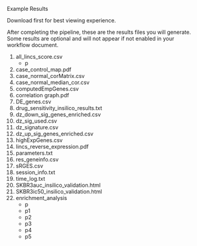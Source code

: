 Example Results

Download first for best viewing experience.

After completing the pipeline, these are the results files you will generate. Some results are optional and will not appear if not enabled in your workflow document.

1. all_lincs_score.csv
     - p
2. case_control_map.pdf
3. case_normal_corMatrix.csv
4. case_normal_median_cor.csv
5. computedEmpGenes.csv
6. correlation graph.pdf
7. DE_genes.csv
8. drug_sensitivity_insilico_results.txt
9. dz_down_sig_genes_enriched.csv
10. dz_sig_used.csv
11. dz_signature.csv
12. dz_up_sig_genes_enriched.csv
13. highExpGenes.csv
14. lincs_reverse_expression.pdf
15. parameters.txt
16. res_geneinfo.csv
17. sRGES.csv
18. session_info.txt
19. time_log.txt
20. SKBR3auc_insilico_validation.html
21. SKBR3ic50_insilico_validation.html
22. enrichment_analysis
     - p
     - p1
     - p2
     - p3
     - p4
     - p5

